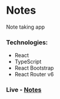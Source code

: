 # Notes
Note taking app

### Technologies: 
* React
* TypeScript
* React Bootstrap
* React Router v6

### Live - [Notes](https://webtakenote.netlify.app)
